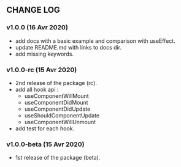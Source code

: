 ## CHANGE LOG

### v1.0.0 (16 Avr 2020)
- add docs with a basic example and comparison with useEffect.
- update README.md with links to docs dir.
- add missing keywords.

### v1.0.0-rc (15 Avr 2020)
- 2nd release of the package (rc).
- add all hook api :
  - useComponentWillMount
  - useComponentDidMount
  - useComponentDidUpdate
  - useShouldComponentUpdate
  - useComponentWillUnmount 
- add test for each hook.

### v1.0.0-beta (15 Avr 2020)
- 1st release of the package (beta).
